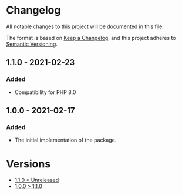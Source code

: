# Changelog
All notable changes to this project will be documented in this file.

The format is based on [Keep a Changelog](https://keepachangelog.com/en/1.0.0/),
and this project adheres to [Semantic Versioning](https://semver.org/spec/v2.0.0.html).

## 1.1.0 - 2021-02-23
### Added
- Compatibility for PHP 8.0

## 1.0.0 - 2021-02-17
### Added
- The initial implementation of the package.

# Versions
- [1.1.0 > Unreleased](https://github.com/grizz-it/info/compare/1.1.0...HEAD)
- [1.0.0 > 1.1.0](https://github.com/grizz-it/info/compare/1.0.0...1.1.0)